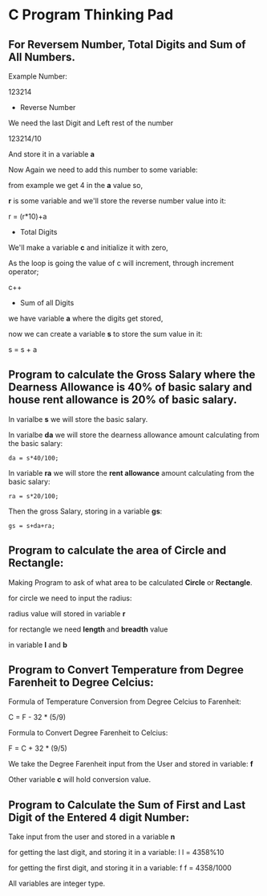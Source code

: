 # C Program Thinking Pad

## For Reversem Number, Total Digits and Sum of All Numbers.


Example Number:

123214

- Reverse Number

We need the last Digit and Left rest of the number

123214/10

And store it in a variable **a**

Now Again we need to add this number to some variable:

from example we get 4 in the **a** value so,

**r** is some variable and we'll store the reverse number value into it:

r = (r\*10)+a

- Total Digits

We'll make a variable **c** and initialize it with zero,

As the loop is going the value of c will increment, through increment operator;

c++

- Sum of all Digits

we have variable **a** where the digits get stored,

now we can create a variable **s** to store the sum value in it:

s = s + a

## Program to calculate the Gross Salary where the Dearness Allowance is 40% of basic salary and house rent allowance is 20% of basic salary.

In varialbe **s** we will store the basic salary.

In varialbe **da** we will store the dearness allowance amount calculating from the basic salary:

```
da = s*40/100;
```

In variable **ra** we will store the **rent allowance** amount calculating from the basic salary:

```
ra = s*20/100;
```

Then the gross Salary, storing in a variable **gs**:

```
gs = s+da+ra;
```

## Program to calculate the area of Circle and Rectangle:

Making Program to ask of what area to be calculated **Circle** or **Rectangle**.

for circle we need to input the radius:

radius value will stored in variable **r**

for rectangle we need **length** and **breadth** value

in variable **l** and **b**

## Program to Convert Temperature from Degree Farenheit to Degree Celcius:

Formula of Temperature Conversion from Degree Celcius to Farenheit:

C = F - 32 * (5/9)

Formula to Convert Degree Farenheit to Celcius:

F = C + 32 * (9/5)

We take the Degree Farenheit input from the User and stored in variable: **f**

Other variable **c** will hold conversion value.

## Program to Calculate the Sum of First and Last Digit of the Entered 4 digit Number:

Take input from the user and stored in a variable **n**

for getting the last digit, and storing it in a variable: l
l = 4358%10

for getting the first digit, and storing it in a variable: f
f = 4358/1000

All variables are integer type.


